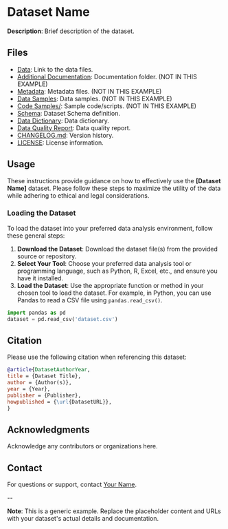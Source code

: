 # Dataset Name

**Description**: Brief description of the dataset.

## Files
- [Data](data): Link to the data files.
- [Additional Documentation](docs/): Documentation folder. (NOT IN THIS EXAMPLE)
- [Metadata](metadata/): Metadata files. (NOT IN THIS EXAMPLE)
- [Data Samples](samples/): Data samples. (NOT IN THIS EXAMPLE)
- [Code Samples/](code_samples/): Sample code/scripts. (NOT IN THIS EXAMPLE)
- [Schema](SCHEMA.md): Dataset Schema definition.
- [Data Dictionary](DICTIONARY.md): Data dictionary.
- [Data Quality Report](QUALITY_REPORT.md): Data quality report.
- [CHANGELOG.md](CHANGELOG.md): Version history.
- [LICENSE](LICENSE): License information.

## Usage

These instructions provide guidance on how to effectively use the **[Dataset Name]** dataset. Please follow these steps to maximize the utility of the data while adhering to ethical and legal considerations.

### Loading the Dataset

To load the dataset into your preferred data analysis environment, follow these general steps:

1. **Download the Dataset**: Download the dataset file(s) from the provided source or repository.
2. **Select Your Tool**: Choose your preferred data analysis tool or programming language, such as Python, R, Excel, etc., and ensure you have it installed.
3. **Load the Dataset**: Use the appropriate function or method in your chosen tool to load the dataset. For example, in Python, you can use Pandas to read a CSV file using `pandas.read_csv()`.

```python
import pandas as pd
dataset = pd.read_csv('dataset.csv')
```

## Citation

Please use the following citation when referencing this dataset:

``` BibTex
@article{DatasetAuthorYear,
title = {Dataset Title},
author = {Author(s)},
year = {Year},
publisher = {Publisher},
howpublished = {\url{DatasetURL}},
}
```

## Acknowledgments

Acknowledge any contributors or organizations here.

## Contact

For questions or support, contact [Your Name](mailto:your@your-company.com).

--

**Note**: This is a generic example. Replace the placeholder content and URLs with your dataset's actual details and documentation.